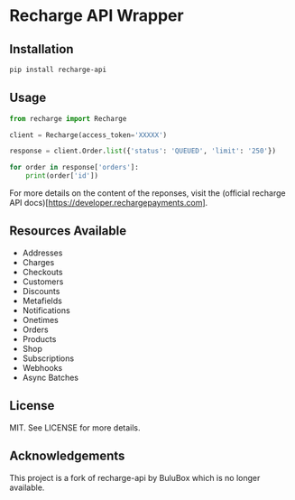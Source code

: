 # Recharge API Wrapper

## Installation

```bash
pip install recharge-api
```

## Usage

```python
from recharge import Recharge

client = Recharge(access_token='XXXXX')

response = client.Order.list({'status': 'QUEUED', 'limit': '250'})

for order in response['orders']:
    print(order['id'])
```

For more details on the content of the reponses, visit the (official recharge API docs)[https://developer.rechargepayments.com].

## Resources Available
- Addresses
- Charges
- Checkouts
- Customers
- Discounts
- Metafields
- Notifications
- Onetimes
- Orders
- Products
- Shop
- Subscriptions
- Webhooks
- Async Batches

## License
MIT. See LICENSE for more details.

## Acknowledgements
This project is a fork of recharge-api by BuluBox which is no longer available.

